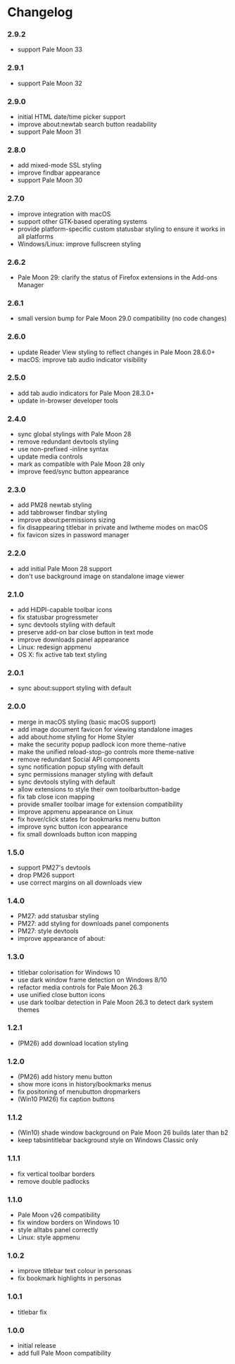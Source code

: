 # Changelog

### 2.9.2
- support Pale Moon 33

### 2.9.1
- support Pale Moon 32

### 2.9.0
- initial HTML date/time picker support
- improve about:newtab search button readability
- support Pale Moon 31

### 2.8.0
- add mixed-mode SSL styling
- improve findbar appearance
- support Pale Moon 30

### 2.7.0
- improve integration with macOS
- support other GTK-based operating systems
- provide platform-specific custom statusbar styling to ensure it works in all platforms
- Windows/Linux: improve fullscreen styling

### 2.6.2
- Pale Moon 29: clarify the status of Firefox extensions in the Add-ons Manager

### 2.6.1
- small version bump for Pale Moon 29.0 compatibility (no code changes)

### 2.6.0
- update Reader View styling to reflect changes in Pale Moon 28.6.0+
- macOS: improve tab audio indicator visibility

### 2.5.0
- add tab audio indicators for Pale Moon 28.3.0+
- update in-browser developer tools

### 2.4.0
- sync global stylings with Pale Moon 28
- remove redundant devtools styling
- use non-prefixed -inline syntax
- update media controls
- mark as compatible with Pale Moon 28 only
- improve feed/sync button appearance

### 2.3.0
- add PM28 newtab styling
- add tabbrowser findbar styling
- improve about:permissions sizing
- fix disappearing titlebar in private and lwtheme modes on macOS
- fix favicon sizes in password manager

### 2.2.0
- add initial Pale Moon 28 support
- don't use background image on standalone image viewer

### 2.1.0
- add HiDPI-capable toolbar icons
- fix statusbar progressmeter
- sync devtools styling with default
- preserve add-on bar close button in text mode
- improve downloads panel appearance
- Linux: redesign appmenu
- OS X: fix active tab text styling

### 2.0.1
- sync about:support styling with default

### 2.0.0
- merge in macOS styling (basic macOS support)
- add image document favicon for viewing standalone images
- add about:home styling for Home Styler
- make the security popup padlock icon more theme-native
- make the unified reload-stop-go controls more theme-native
- remove redundant Social API components
- sync notification popup styling with default
- sync permissions manager styling with default
- sync devtools styling with default
- allow extensions to style their own toolbarbutton-badge
- fix tab close icon mapping
- provide smaller toolbar image for extension compatibility
- improve appmenu appearance on Linux
- fix hover/click states for bookmarks menu button
- improve sync button icon appearance
- fix small downloads button icon mapping

### 1.5.0
- support PM27's devtools
- drop PM26 support
- use correct margins on all downloads view

### 1.4.0
- PM27: add statusbar styling
- PM27: add styling for downloads panel components
- PM27: style devtools
- improve appearance of about:

### 1.3.0
- titlebar colorisation for Windows 10
- use dark window frame detection on Windows 8/10
- refactor media controls for Pale Moon 26.3
- use unified close button icons
- use dark toolbar detection in Pale Moon 26.3 to detect dark system themes

### 1.2.1
- (PM26) add download location styling

### 1.2.0
- (PM26) add history menu button
- show more icons in history/bookmarks menus
- fix positoning of menubutton dropmarkers
- (Win10 PM26) fix caption buttons

### 1.1.2
- (Win10) shade window background on Pale Moon 26 builds later than b2
- keep tabsintitlebar background style on Windows Classic only

### 1.1.1
- fix vertical toolbar borders
- remove double padlocks

### 1.1.0
- Pale Moon v26 compatibility
- fix window borders on Windows 10
- style alltabs panel correctly
- Linux: style appmenu

### 1.0.2
- improve titlebar text colour in personas
- fix bookmark highlights in personas

### 1.0.1
- titlebar fix

### 1.0.0
- initial release
- add full Pale Moon compatibility
